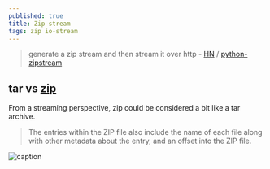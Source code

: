 ```yaml
---
published: true
title: Zip stream
tags: zip io-stream
---
```

> generate a zip stream and then stream it over http - [HN](https://news.ycombinator.com/item?id=27648985) / [python-zipstream](https://github.com/arjan-s/python-zipstream)

## tar vs [zip](https://en.wikipedia.org/wiki/ZIP_(file_format)#Structure)
From a streaming perspective, zip could be considered a bit like a tar archive.

> The entries within the ZIP file also include the name of each file along with other metadata about the entry, and an offset into the ZIP file.

![caption](https://upload.wikimedia.org/wikipedia/commons/thumb/6/63/ZIP-64_Internal_Layout.svg/800px-ZIP-64_Internal_Layout.svg.png)



